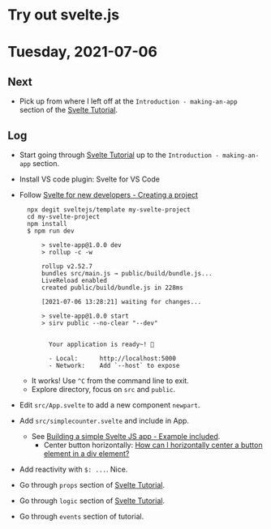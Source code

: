 # Try out svelte.js



# Tuesday, 2021-07-06

## Next

- Pick up from where I left off at the `Introduction - making-an-app` section of the [Svelte Tutorial](https://svelte.dev/tutorial/making-an-app).

## Log

- Start going through [Svelte Tutorial](https://svelte.dev/tutorial/making-an-app) up to the `Introduction - making-an-app` section.
- Install VS code plugin: Svelte for VS Code
- Follow [Svelte for new developers - Creating a project](https://svelte.dev/blog/svelte-for-new-developers#Creating_a_project)

        npx degit sveltejs/template my-svelte-project  
        cd my-svelte-project  
        npm install  
        $ npm run dev
            
            > svelte-app@1.0.0 dev
            > rollup -c -w
            
            rollup v2.52.7
            bundles src/main.js → public/build/bundle.js...
            LiveReload enabled
            created public/build/bundle.js in 228ms
            
            [2021-07-06 13:28:21] waiting for changes...
            
            > svelte-app@1.0.0 start
            > sirv public --no-clear "--dev"
            
            
              Your application is ready~! 🚀
            
              - Local:      http://localhost:5000
              - Network:    Add `--host` to expose
              
    - It works! Use `^C` from the command line to exit.
    - Explore directory, focus on `src` and `public`.
- Edit `src/App.svelte` to add a new component `newpart`.
- Add `src/simplecounter.svelte` and include in App.
    - See [Building a simple Svelte JS app - Example included](https://blog.logrocket.com/how-to-build-a-simple-svelte-js-app/).
        - Center button horizontally: [How can I horizontally center a button element in a div element?](https://stackoverflow.com/questions/15300234/how-can-i-horizontally-center-a-button-element-in-a-div-element)
- Add reactivity with `$: ...`. Nice.
- Go through `props` section of [Svelte Tutorial](https://svelte.dev/tutorial/props).
- Go through `logic` section of [Svelte Tutorial](https://svelte.dev/tutorial/logic).
- Go through `events` section of tutorial.

